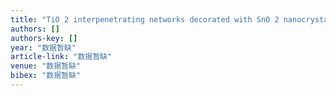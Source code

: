 ```yaml
---
title: "TiO 2 interpenetrating networks decorated with SnO 2 nanocrystals: enhanced activity of selective catalytic reduction of NO with NH 3"
authors: []
authors-key: []
year: "数据暂缺"
article-link: "数据暂缺"
venue: "数据暂缺"
bibex: "数据暂缺"
---
```


